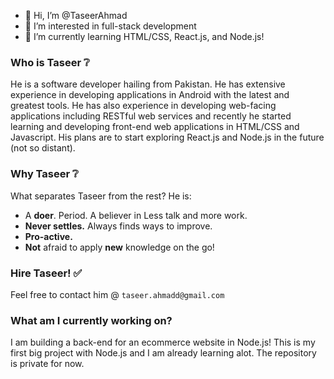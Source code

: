 - 👋 Hi, I’m @TaseerAhmad
- 👀 I’m interested in full-stack development
- 🌱 I’m currently learning HTML/CSS, React.js, and Node.js!

### Who is Taseer ❔

He is a software developer hailing from Pakistan. He has extensive experience in developing applications in Android with the latest and greatest tools. He has also experience in developing web-facing applications including RESTful web services and recently he started learning and developing front-end web applications in HTML/CSS and Javascript. His plans are to start exploring React.js and Node.js in the future (not so distant).

### Why Taseer ❔

What separates Taseer from the rest? He is:
- A **doer**. Period. A believer in Less talk and more work.
- **Never settles.** Always finds ways to improve.
- **Pro-active.**
- **Not** afraid to apply **new** knowledge on the go!

### Hire Taseer! ✅
Feel free to contact him @ `taseer.ahmadd@gmail.com`

### What am I currently working on?

I am building a back-end for an ecommerce website in Node.js!
This is my first big project with Node.js and I am already learning alot. The repository is private for now. 
